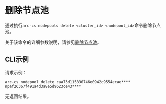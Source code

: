 # 删除节点池

通过执行`arc-cs nodepools delete <cluster_id> <nodepool_id>`命令删除节点池。

关于该命令的详细参数说明，请参见[删除节点池](/cn.zh-CN/API参考/节点池/删除节点池.md)。

## CLI示例

请求示例：

```
arc-cs nodepool delete caa73d115830746e0942c9554ecae**** npaf26367f491a4d3a8e5d9623ce43****
```

无返回结果。

